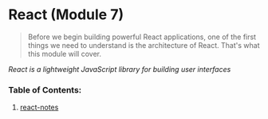# React (Module 7)

> Before we begin building powerful React applications, one of the first things we need to understand is the architecture of React. That's what this module will cover.

*React is a lightweight JavaScript library for building user interfaces*

### Table of Contents:
1.  [react-notes](https://github.com/dawanab/devCamp/blob/main/module_7/react/react_notes.txt)

